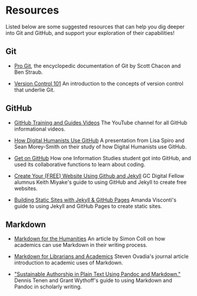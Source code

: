 # Resources

Listed below are some suggested resources that can help you dig deeper into Git and GitHub, and support your exploration of their capabilities!

## Git
* [Pro Git](https://git-scm.com/book/en/v2), the encyclopedic documentation of Git by Scott Chacon and Ben Straub.

* [Version Control 101](https://github.com/learn-co-students/git-version-control-101-v-000) An introduction to the concepts of version control that underlie Git.

## GitHub 
* [GitHub Training and Guides Videos](https://www.youtube.com/channel/UCP7RrmoueENv9TZts3HXXtw) The YouTube channel for all GitHub informational videos. 

* [How Digital Humanists Use GitHub](https://digitalscholarship.wordpress.com/2016/07/20/presentation-on-how-digital-humanists-use-github/) A presentation from Lisa Spiro and Sean Morey-Smith on their study of how Digital Humanists use GitHub.

* [Get on GitHub](https://ischool.syr.edu/infospace/2017/02/27/get-on-github/) How one Information Studies student got into GitHub, and used its collaborative functions to learn about coding.

* [Create Your (FREE) Website Using Github and Jekyll](https://digitalfellows.commons.gc.cuny.edu/2016/03/21/create-your-free-website-using-github-and-jekyll/) GC Digital Fellow alumnus Keith Miyake's guide to using GitHub and Jekyll to create free websites.

* [Building Static Sites with Jekyll & GitHub Pages](https://programminghistorian.org/en/lessons/building-static-sites-with-jekyll-github-pages) Amanda Visconti's guide to using Jekyll and GitHub Pages to create static sites. 

## Markdown
* [Markdown for the Humanities](http://historytothepublic.org/introduction-markdown/) An article by Simon Coll on how academics can use Markdown in their writing process.

* [Markdown for Librarians and Academics](http://www.tandfonline.com/doi/abs/10.1080/01639269.2014.904696) Steven Ovadia's journal article introduction to academic uses of Markdown. 

* ["Sustainable Authorship in Plain Text Using Pandoc and Markdown."](http://programminghistorian.org/lessons/sustainable-authorship-in-plain-text-using-pandoc-and-markdown) Dennis Tenen and Grant Wythoff's guide to using Markdown and Pandoc in scholarly writing. 


